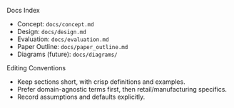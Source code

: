 Docs Index

- Concept: `docs/concept.md`
- Design: `docs/design.md`
- Evaluation: `docs/evaluation.md`
- Paper Outline: `docs/paper_outline.md`
- Diagrams (future): `docs/diagrams/`

Editing Conventions
- Keep sections short, with crisp definitions and examples.
- Prefer domain-agnostic terms first, then retail/manufacturing specifics.
- Record assumptions and defaults explicitly.

